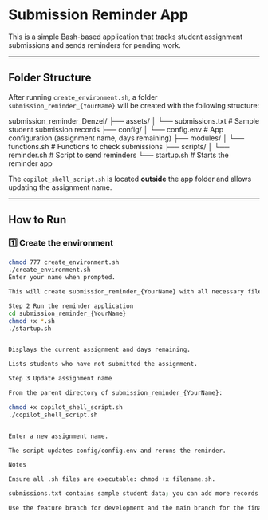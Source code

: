 # Submission Reminder App

This is a simple Bash-based application that tracks student assignment submissions and sends reminders for pending work.

---

## Folder Structure

After running `create_environment.sh`, a folder `submission_reminder_{YourName}` will be created with the following structure:

submission_reminder_Denzel/
├── assets/
│ └── submissions.txt # Sample student submission records
├── config/
│ └── config.env # App configuration (assignment name, days remaining)
├── modules/
│ └── functions.sh # Functions to check submissions
├── scripts/
│ └── reminder.sh # Script to send reminders
└── startup.sh # Starts the reminder app

The `copilot_shell_script.sh` is located **outside** the app folder and allows updating the assignment name.

---

## How to Run

### 1️⃣ Create the environment

```bash
chmod 777 create_environment.sh
./create_environment.sh
Enter your name when prompted.

This will create submission_reminder_{YourName} with all necessary files and folders.

Step 2 Run the reminder application
cd submission_reminder_{YourName}
chmod +x *.sh
./startup.sh


Displays the current assignment and days remaining.

Lists students who have not submitted the assignment.

Step 3 Update assignment name

From the parent directory of submission_reminder_{YourName}:

chmod +x copilot_shell_script.sh
./copilot_shell_script.sh


Enter a new assignment name.

The script updates config/config.env and reruns the reminder.

Notes

Ensure all .sh files are executable: chmod +x filename.sh.

submissions.txt contains sample student data; you can add more records to test.

Use the feature branch for development and the main branch for the final application submission.



